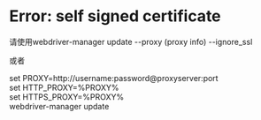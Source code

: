 # Error: self signed certificate

请使用webdriver-manager update --proxy (proxy info) --ignore_ssl

或者


set PROXY=http://username:password@proxyserver:port  
set HTTP_PROXY=%PROXY%  
set HTTPS_PROXY=%PROXY%   
webdriver-manager update
